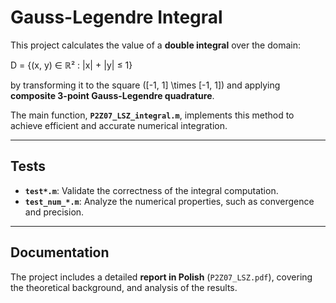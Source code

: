 # Gauss-Legendre Integral

This project calculates the value of a **double integral** over the domain:  

D = {(x, y) ∈ ℝ² : |x| + |y| ≤ 1}

by transforming it to the square \([-1, 1] \times [-1, 1]\) and applying **composite 3-point Gauss-Legendre quadrature**.

The main function, **`P2Z07_LSZ_integral.m`**, implements this method to achieve efficient and accurate numerical integration.

---

## Tests
- **`test*.m`**: Validate the correctness of the integral computation.
- **`test_num_*.m`**: Analyze the numerical properties, such as convergence and precision.

---

## Documentation
The project includes a detailed **report in Polish** (`P2Z07_LSZ.pdf`), covering the theoretical background, and analysis of the results.

